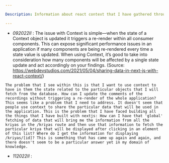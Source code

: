 ```yaml
---

Description: Information about react context that I have gathered throughout the internet.

---
```


- *092022II* : The issue with Context is simple—when the state of a Context object is updated it triggers a re-render within all consumer components. This can expose significant performance issues in an application if many components are being re-rendered every time a state value is updated. When using Context, it’s good to take into consideration how many components will be affected by a single state update and act accordingly on your findings. (Source: https://webdevstudios.com/2021/05/04/sharing-data-in-next-js-with-react-context/)


`The problem that I see within this is that I want to use context to have in them the state related to the particular objects that I will fetch from the database. How can I update the comments of the recordings without triggering a re-render of the whole application? This seems like a problem that I need to address. It doesn't seem that people use context to share the particular data that will be used in the application. This is the problem that I have faced building all the things that I have built with nextjs: How can I have that 'global' fetching of data that will bring me the information from all the kriyas in the /kriyas route and then use that information to fetch the particular kriya that will be displayed after clicking in an element of this list? Where do I get the information for displaying /kriyas/[id]? This is something that has came up again and again, and there doesn't seem to be a particular answer yet in my domain of knowledge.`


- *112022II* : 
